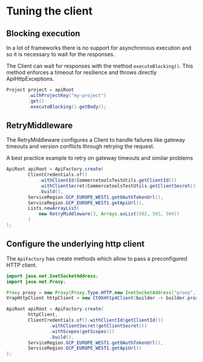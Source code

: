 # Tuning the client

## Blocking execution

In a lot of frameworks there is no support for asynchronous execution and so it is necessary to wait for the responses.

The Client can wait for responses with the method `executeBlocking()`. This method enforces a timeout for resilience and throws directly ApiHttpExceptions.

```java
Project project = apiRoot
        .withProjectKey("my-project")
        .get()
        .executeBlocking().getBody();
```

## RetryMiddleware

The RetryMiddleware configures a Client to handle failures like gateway timeouts and version conflicts through retrying the request.

A best practice example to retry on gateway timeouts and similar problems

```java
ApiRoot apiRoot = ApiFactory.create(
        ClientCredentials.of()
            .withClientId(CommercetoolsTestUtils.getClientId())
            .withClientSecret(CommercetoolsTestUtils.getClientSecret())
            .build(),
        ServiceRegion.GCP_EUROPE_WEST1.getOAuthTokenUrl(),
        ServiceRegion.GCP_EUROPE_WEST1.getApiUrl(),
        Lists.newArrayList(
            new RetryMiddleware(3, Arrays.asList(502, 503, 504))
        )
);

```

## Configure the underlying http client

The `ApiFactory` has create methods which allow to pass a preconfigured HTTP client.

```java
import java.net.InetSocketAddress;
import java.net.Proxy;

Proxy proxy = new Proxy(Proxy.Type.HTTP,new InetSocketAddress("proxy", 8080));
VrapHttpClient httpClient = new CtOkHttp4Client(builder -> builder.proxy(proxy));

ApiRoot apiRoot = ApiFactory.create(
        httpClient,
        ClientCredentials.of().withClientId(getClientId())
                .withClientSecret(getClientSecret())
                .withScopes(getScopes())
                .build(),
        ServiceRegion.GCP_EUROPE_WEST1.getOAuthTokenUrl(),
        ServiceRegion.GCP_EUROPE_WEST1.getApiUrl()
);
```

